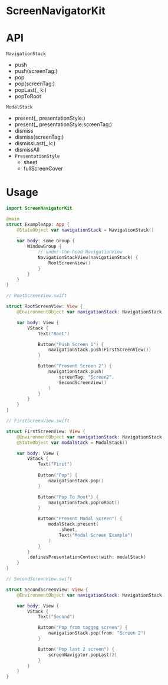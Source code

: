 # ScreenNavigatorKit

# API
`NavigationStack`
- push
- push(screenTag:)
- pop
- pop(screenTag:)
- popLast(_ k:)
- popToRoot

`ModalStack`
- present(_ presentationStyle:)
- present(_ presentationStyle:screenTag:)
- dismiss
- dismiss(screenTag:)
- dismissLast(_ k:)
- dismissAll
- `PresentationStyle`
    - sheet
    - fullScreenCover

# Usage

```swift
import ScreenNavigatorKit 

@main
struct ExampleApp: App { 
    @StateObject var navigationStack = NavigationStack()
    
    var body: some Group { 
        WindowGroup { 
            // under-the-hood NavigationView
            NavigationStackView(navigationStack) { 
                RootScreenView()
            }
        }
    }
}

// RootScreenView.swift

struct RootScreenView: View { 
    @EnvironmentObject var navigationStack: NavigationStack

    var body: View { 
        VStack { 
            Text("Root")

            Button("Push Screen 1") { 
                navigationStack.push(FirstScreenView())
            }

            Button("Present Screen 2") { 
                navigationStack.push(
                    screenTag: "Screen2",
                    SecondScreenView()
                )
            }
        }
    }
}

// FirstScreenView.swift

struct FirstScreenView: View { 
    @EnvironmentObject var navigationStack: NavigationStack
    @StateObject var modalStack = ModalStack()

    var body: View { 
        VStack { 
            Text("First")
            
            Button("Pop") {
                navigationStack.pop()
            }

            Button("Pop To Root") {
                navigationStack.popToRoot()
            }

            Button("Present Modal Screen") { 
                modalStack.present(
                    .sheet,
                    Text("Modal Screen Example")
                )
            }
        }
        .definesPresentationContext(with: modalStack)
    }
}

// SecondScreenView.swift

struct SecondScreenView: View { 
    @EnvironmentObject var navigationStack: NavigationStack

    var body: View { 
        VStack { 
            Text("Second")

            Button("Pop from taggeg screen") { 
                navigationStack.pop(from: "Screen 2")
            }

            Button("Pop last 2 screen") { 
                screenNavigator.popLast(2)
            }
        }
    }
}
```